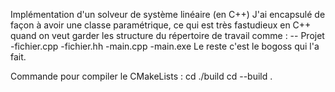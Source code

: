 Implémentation d'un solveur de système linéaire (en C++)
J'ai encapsulé de façon à avoir une classe paramétrique, ce qui est très fastudieux en C++ quand on veut garder les structure du répertoire de travail comme : 
-- Projet 
    -fichier.cpp
    -fichier.hh
    -main.cpp
    -main.exe
Le reste c'est le bogoss qui l'a fait.

Commande pour compiler le CMakeLists : 
cd ./build
cd --build .

